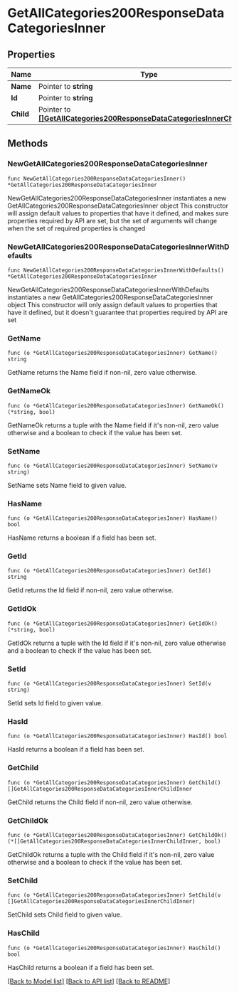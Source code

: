 # GetAllCategories200ResponseDataCategoriesInner

## Properties

Name | Type | Description | Notes
------------ | ------------- | ------------- | -------------
**Name** | Pointer to **string** |  | [optional] 
**Id** | Pointer to **string** |  | [optional] 
**Child** | Pointer to [**[]GetAllCategories200ResponseDataCategoriesInnerChildInner**](GetAllCategories200ResponseDataCategoriesInnerChildInner.md) |  | [optional] 

## Methods

### NewGetAllCategories200ResponseDataCategoriesInner

`func NewGetAllCategories200ResponseDataCategoriesInner() *GetAllCategories200ResponseDataCategoriesInner`

NewGetAllCategories200ResponseDataCategoriesInner instantiates a new GetAllCategories200ResponseDataCategoriesInner object
This constructor will assign default values to properties that have it defined,
and makes sure properties required by API are set, but the set of arguments
will change when the set of required properties is changed

### NewGetAllCategories200ResponseDataCategoriesInnerWithDefaults

`func NewGetAllCategories200ResponseDataCategoriesInnerWithDefaults() *GetAllCategories200ResponseDataCategoriesInner`

NewGetAllCategories200ResponseDataCategoriesInnerWithDefaults instantiates a new GetAllCategories200ResponseDataCategoriesInner object
This constructor will only assign default values to properties that have it defined,
but it doesn't guarantee that properties required by API are set

### GetName

`func (o *GetAllCategories200ResponseDataCategoriesInner) GetName() string`

GetName returns the Name field if non-nil, zero value otherwise.

### GetNameOk

`func (o *GetAllCategories200ResponseDataCategoriesInner) GetNameOk() (*string, bool)`

GetNameOk returns a tuple with the Name field if it's non-nil, zero value otherwise
and a boolean to check if the value has been set.

### SetName

`func (o *GetAllCategories200ResponseDataCategoriesInner) SetName(v string)`

SetName sets Name field to given value.

### HasName

`func (o *GetAllCategories200ResponseDataCategoriesInner) HasName() bool`

HasName returns a boolean if a field has been set.

### GetId

`func (o *GetAllCategories200ResponseDataCategoriesInner) GetId() string`

GetId returns the Id field if non-nil, zero value otherwise.

### GetIdOk

`func (o *GetAllCategories200ResponseDataCategoriesInner) GetIdOk() (*string, bool)`

GetIdOk returns a tuple with the Id field if it's non-nil, zero value otherwise
and a boolean to check if the value has been set.

### SetId

`func (o *GetAllCategories200ResponseDataCategoriesInner) SetId(v string)`

SetId sets Id field to given value.

### HasId

`func (o *GetAllCategories200ResponseDataCategoriesInner) HasId() bool`

HasId returns a boolean if a field has been set.

### GetChild

`func (o *GetAllCategories200ResponseDataCategoriesInner) GetChild() []GetAllCategories200ResponseDataCategoriesInnerChildInner`

GetChild returns the Child field if non-nil, zero value otherwise.

### GetChildOk

`func (o *GetAllCategories200ResponseDataCategoriesInner) GetChildOk() (*[]GetAllCategories200ResponseDataCategoriesInnerChildInner, bool)`

GetChildOk returns a tuple with the Child field if it's non-nil, zero value otherwise
and a boolean to check if the value has been set.

### SetChild

`func (o *GetAllCategories200ResponseDataCategoriesInner) SetChild(v []GetAllCategories200ResponseDataCategoriesInnerChildInner)`

SetChild sets Child field to given value.

### HasChild

`func (o *GetAllCategories200ResponseDataCategoriesInner) HasChild() bool`

HasChild returns a boolean if a field has been set.


[[Back to Model list]](../README.md#documentation-for-models) [[Back to API list]](../README.md#documentation-for-api-endpoints) [[Back to README]](../README.md)


